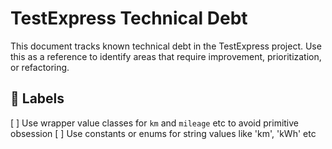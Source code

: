 # TestExpress Technical Debt

This document tracks known technical debt in the TestExpress project. Use this as a reference to identify areas that require improvement, prioritization, or refactoring.

## :bookmark: Labels

[ ] Use wrapper value classes for `km` and `mileage` etc to avoid primitive obsession
[ ] Use constants or enums for string values like 'km', 'kWh' etc